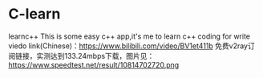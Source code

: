 # C-learn
learnc++
This is some easy c++ app,it's me to learn c++ coding for write
viedo link(Chinese)：https://www.bilibili.com/video/BV1et411b
免费v2ray订阅链接，实测达到133.24mbps下载，图片见：https://www.speedtest.net/result/10814702720.png
